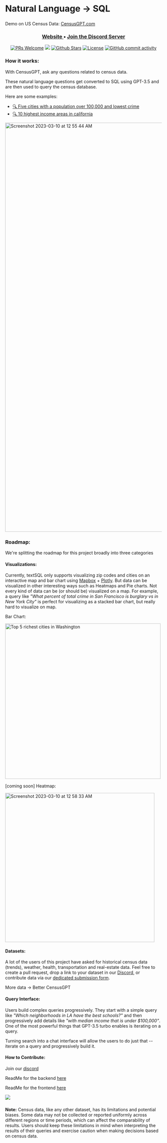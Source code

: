# Natural Language → SQL

### 


Demo on US Census Data: [CensusGPT.com](https://censusgpt.com)


<h3 align="center">
  <a href="https://censusgpt.com/" target="_blank"> Website </a>&bull;
  <a href="https://t.co/FuOOcB6aGr"><b>Join the Discord Server</b></a>
</h3>

<!-- ALL-CONTRIBUTORS-BADGE:START - Do not remove or modify this section -->
<p align="center">
   <a href='http://makeapullrequest.com'><img alt='PRs Welcome' src='https://img.shields.io/badge/PRs-welcome-43AF11.svg?style=shields'/></a>
   <a href="#contributors"><img src="https://img.shields.io/github/contributors/uselotus/lotus.svg?color=c0c8d0"></a>
   <a href="https://github.com/caesarHQ/textSQL/stargazers"><img src="https://img.shields.io/github/stars/caesarHQ/textSQL?color=e4b442" alt="Github Stars"></a>
   <a href="https://github.com/caesarHQ/textSQL/blob/main/LICENSE"><img src="https://img.shields.io/badge/license-MIT-9d2235" alt="License"></a>
   <a href="https://github.com/caesarHQ/textSQL/commits/main"><img alt="GitHub commit activity" src="https://img.shields.io/github/commit-activity/m/caesarHQ/textSQL?color=8b55e3"/></a>
</p>


### How it works:
With CensusGPT, ask any questions related to census data. 

These natural language questions get converted to SQL using GPT-3.5 and are then used to query the census database.

Here are some examples:

* [🔍 Five cities with a population over 100,000 and lowest crime](https://censusgpt.com/?s=five%20cities%20with%20a%20population%20over%20100%2C000%20and%20lowest%20crime)
* [🔍 10 highest income areas in california](https://censusgpt.com/?s=10%20highest%20income%20areas%20in%20california)

<img width="1316" alt="Screenshot 2023-03-10 at 12 55 44 AM" src="https://user-images.githubusercontent.com/10172332/224270303-087495bd-2391-4e1f-a8ad-ef5ae49ace0c.png">


### Roadmap:

We're splitting the roadmap for this project broadly into three categories


#### Visualizations: 

Currently, textSQL only supports visualizing zip codes and cities on an interactive map and bar chart using [Mapbox](https://www.mapbox.com/) + [Plotly](https://plotly.com/). But data can be visualized in other interesting ways such as Heatmaps and Pie charts. Not every kind of data can be (or should be) visualized on a map. For example, a query like _"What percent of total crime in San Francisco is burglary vs in New York City"_ is perfect for visualizing as a stacked bar chart, but really hard to visualize on map.

Bar Chart:

<img width="500" alt="Top 5 richest cities in Washington" src="https://user-images.githubusercontent.com/102765426/224921440-48937efa-ccc2-4718-9f55-09008465f1ae.png">

[coming soon] Heatmap: 

<img width="480" alt="Screenshot 2023-03-10 at 12 58 33 AM" src="https://user-images.githubusercontent.com/10172332/224271087-58cdcfd9-8940-4543-a3a5-1119477bd209.png">

#### Datasets: 

A lot of the users of this project have asked for historical census data (trends), weather, health, transportation and real-estate data. Feel free to create a pull request, drop a link to your dataset in our [Discord](https://discord.gg/JZtxhZQQus), or contribute data via our [dedicated submission form](https://airtable.com/shrDKRRGyRCihWEZd).

More data → Better CensusGPT

#### Query Interface:

Users build complex queries progressively. They start with a simple query like _"Which neighborhoods in LA have the best schools?"_ and then progressively add details like _"with median income that is under $100,000"_. One of the most powerful things that GPT-3.5 turbo enables is iterating on a query.

Turning search into a chat interface will allow the users to do just that -- iterate on a query and progressively build it.

#### How to Contribute:

Join our [discord](https://discord.gg/JZtxhZQQus)

ReadMe for the backend [here](https://github.com/caesarHQ/textSQL/blob/main/api/README.md)

ReadMe for the frontend [here](https://github.com/caesarHQ/textSQL/blob/main/client/README.md)

<a href="https://github.com/caesarHQ/textSQL/graphs/contributors">
  <img src="https://contrib.rocks/image?repo=caesarHQ/textSQL" />
</a>  

### 

**Note:** Census data, like any other dataset, has its limitations and potential biases. Some data may not be collected or reported uniformly across different regions or time periods, which can affect the comparability of results. Users should keep these limitations in mind when interpreting the results of their queries and exercise caution when making decisions based on census data.
